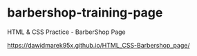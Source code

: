 # barbershop-training-page

 HTML & CSS Practice - BarberShop Page

https://dawidmarek95x.github.io/HTML_CSS-Barbershop_page/

